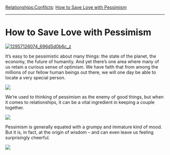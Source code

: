 [Relationships:](https://www.theschooloflife.com/thebookoflife/category/relationships/)[Conflicts](https://www.theschooloflife.com/thebookoflife/category/relationships/conflicts/): [How to Save Love with Pessimism](https://www.theschooloflife.com/thebookoflife/how-to-save-love-with-pessimism/)

* * *

# How to Save Love with Pessimism

[![12957126074_696d5d0b6c_z](https://www.theschooloflife.com/thebookoflife/wp-content/uploads/2014/11/12957126074_696d5d0b6c_z1.jpg)](http://www.thebookoflife.org/wp-content/uploads/2014/11/12957126074_696d5d0b6c_z1.jpg)

It’s easy to be pessimistic about many things: the state of the planet, the economy, the future of humanity. And yet there’s one area where many of us retain a curious sense of optimism. We have faith that from among the millions of our fellow human beings out there, we will one day be able to locate a very special person.

[![](https://img.youtube.com/vi/jcgW8pNQvo0/0.jpg)](//www.youtube.com/embed/jcgW8pNQvo0? '')

We’re used to thinking of pessimism as the enemy of good things, but when it comes to relationships, it can be a vital ingredient in keeping a couple together.

[![](https://img.youtube.com/vi/rzCmnUxAWrY/0.jpg)](https://www.youtube.com/embed/rzCmnUxAWrY '')

Pessimism is generally equated with a grumpy and immature kind of mood. But it is, in fact, at the origin of wisdom – and can even leave us feeling surprisingly cheerful.

[![](https://img.youtube.com/vi/5jADnNpx3R4/0.jpg)](https://www.youtube.com/embed/5jADnNpx3R4 '')
